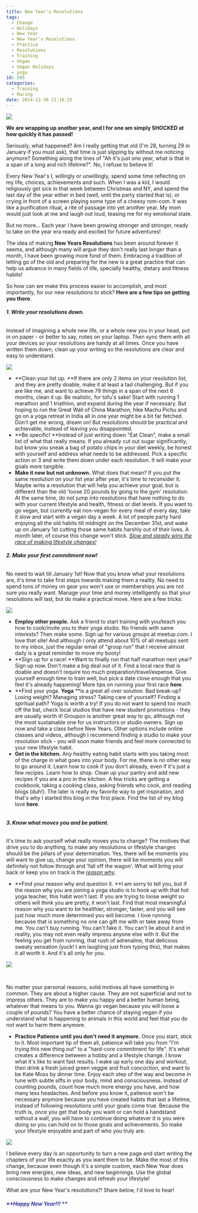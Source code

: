 ```yaml
---
title: New Year's Resolutions
tags:
  - Change
  - Holidays
  - New Year
  - New Year's Resolutions
  - Practice
  - Resolutions
  - Training
  - Vegan
  - Vegan Holidays
  - yoga
id: 595
categories:
  - Training
  - Racing
date: 2014-12-30 21:16:25
---
```


![](/images/NYR.jpg)

**We are wrapping up another year, and I for one am simply SHOCKED at how quickly it has passed!**

Seriously, what happened? Am I really getting that old (I'm 28, turning 29 in January if you must ask), that time is just slipping by without me noticing anymore? Something along the lines of "Ah it's just one year, what is that in a span of a long and rich lifetime?". No, I refuse to believe it!

Every New Year's I, willingly or unwillingly, spend some time reflecting on my life, choices, achievements and such. When I was a kid, I would religiously get sick in that week between Christmas and NY, and spend the last day of the year either in bed (well, until the party started that is), or crying in front of a screen playing some type of a cheesy rom-com. It was like a purification ritual, a rite of passage into yet another year. My mom would just look at me and laugh out loud, teasing me for my emotional state.

But no more... Each year I have been growing stronger and stronger, ready to take on the year era ready and excited for future adventures!

The idea of making **New Years Resolutions** has been around forever it seems, and although many will argue they don't really last longer than a month, I have been growing more fond of them. Embracing a tradition of letting go of the old and preparing for the new is a great practice that can help us advance in many fields of life, specially healthy, dietary and fitness habits!

So how can we make this process easier to accomplish, and most importantly, for our new resolutions to stick? **Here are a few tips on getting you there**.

###### **1\. Write your resolutions down.**

Instead of imagining a whole new life, or a whole new you in your head, put in on paper - or better to say, notes on your laptop. Then sync them with all your devices so your resolutions are handy at all times. Once you have written them down, clean up your writing so the resolutions are clear and easy to understand.

![](/images/list.jpg)

*   **Clean your list up. **If there are only 2 items on your resolution list, and they are pretty doable, make it at least a tad challenging. But if you are like me, and want to achieve 79 things in a span of the next 6 months, clean it up. Be realistic, for tofu's sake! Start with running 1 marathon and 1 triathlon, and expand during the year if necessary. But hoping to run the Great Wall of China Marathon, hike Machu Pichu and go on a yoga retreat in India all in one year might be a bit far fetched. Don't get me wrong, dream on! But resolutions should be practical and achievable, instead of leaving you disappointed.
*   **Be specific! **Instead of just writing down "Eat Clean", make a small list of what that really means. If you already cut out sugar significantly, but know you sneak a bag of potato chips in your diet weekly, be honest with yourself and address what needs to be addressed. Pick a specific action or 3 and write them down under each resolution. It will make your goals more tangible.
*   **Make it new but not unknown.** What does that mean? If you put the same resolution on your list year after year, it's time to reconsider it. Maybe write a resolution that will help you achieve your goal, but is different than the old 'loose 20 pounds by going to the gym' resolution. At the same time, do not jump into resolutions that have nothing to do with your current lifestyle and health, fitness or diet levels. If you want to go vegan, but currently eat non-vegan for every meal of every day, take it slow and start with a vegan day a week. A lot of people party hard enjoying all the old habits till midnight on the December 31st, and wake up on January 1st cutting those same habits harshly out of their lives. A month later, of course this change won't stick. <span style="text-decoration: underline;">_Slow and steady wins the race of making lifestyle changes!_</span>
&nbsp;

###### **2\. Make your first commitment now!**

No need to wait till January 1st! Now that you know what your resolutions are, it's time to take first steps towards making them a reality. No need to spend tons of money on gear you won't use or memberships you are not sure you really want. Manage your time and money intelligently so that your resolutions will last, but do make a practical move. Here are a few tricks:

![](/images/medal.jpg)

*   **Employ other people.** Ask a friend to start training with you/teach you how to cook/invite you to their yoga studio. No friends with same interests? Then make some. Sign up for various groups at meetup.com. I love that site! And although I only attend about 10% of all meetups sent to my inbox, just the regular email of "group run" that I receive almost daily is a great reminder to move my booty!
*   **Sign up for a race! **Want to finally run that half marathon next year? Sign up now. Don't make a big deal out of it. Find a local race that is doable and doesn't require too much preparation/travel/expense. Give yourself enough time to train well, but pick a date close enough that you feel it's already happening! More tips on running your first race **here**.
*   **Find your yoga. **Yoga** **is a great all over solution. Bad break-up? Losing weight? Managing stress? Taking care of yourself? Finding a spiritual path? Yoga is worth a try! If you do not want to spend too much off the bat, check local studios that have new student promotions - they are usually worth it! Groupon is another great way to go, although not the most sustainable one for us instructors or studio owners. Sign up now and take a class before New Years. Other options include online classes and videos, although I recommend finding a studio to make your resolution stick - you will soon make friends and feel more connected to your new lifestyle habit.
*   **Get in the kitchen.** Any healthy eating habit starts with you taking most of the charge in what goes into your body. For me, there is no other way to go around it. Learn how to cook if you don't already, even if it's just a few recipes. Learn how to shop. Clean up your pantry and add new recipes if you are a pro in the kitchen. A few tricks are getting a cookbook, taking a cooking class, asking friends who cook, and reading blogs (duh!). The later is really my favorite way to get inspiration, and that's why I started this blog in the first place. Find the list of my blog love **here**.
&nbsp;

###### 

###### **3\. Know what moves you and be patient.**

It's time to ask yourself what really moves you to change? The motives that drive you to do anything, to make any resolutions or lifestyle changes should be the pillars of your determination. Yes, there will be moments you will want to give up, change your opinion, there will be moments you will definitely not follow through and 'fall off the wagon'. What will bring your back or keep you on track is the <span style="text-decoration: underline;">_reason why_</span>.

*   **Find your reason why and question it. **I am sorry to tell you, but if the reason why you are joining a yoga studio is to hook up with that hot yoga teacher, this habit won't last. If you are trying to loose weight so others will think you are pretty, it won't last. Find that most meaningful reason why you want to be healthier, stronger, faster, and you will see just how much more determined you will become.
I love running because that is something no one can gift me with or take away from me. You can't buy running. You can't fake it. You can't lie about it and in reality, you may not even really impress anyone else with it. But the feeling you get from running, that rush of adrenaline, that delicious sweaty sensation (yuck! I am laughing just from typing this), that makes it all worth it. And it's all only for you.

![](/images/Youcan.jpg)

&nbsp;

No matter your personal reasons, solid motives all have something in common. They are about a higher cause. They are not superficial and not to impress others. They are to make you happy and a better human being, whatever that means to you. Wanna go vegan because you will loose a couple of pounds? You have a better chance of staying vegan if you understand what is happening to animals in this world and feel that you do not want to harm them anymore.

*   **Practice Patience until you don't need it anymore.** Once you start, stick to it. Most important tip of them all, patience will take you from "I'm trying this new thing out" to a "hard-core commitment for life". It's what creates a difference between a hobby and a lifestyle change. I know what it's like to want fast results. I wake up early one day and workout, then drink a fresh juiced green veggie and fruit concoction, and want to be Kate Moss by dinner time. Enjoy each step of the way and become in tune with subtle sifts in your body, mind and consciousness. Instead of counting pounds, count how much more energy you have, and how many less headaches. And before you know it, patience won't be necessary anymore because you have created habits that last a lifetime, instead of following resolutions until your goals come true. Because the truth is, once you get that body you want or can hold a handstand without a wall, you will have to continue doing whatever it is you were doing so you can hold on to those goals and achievements. So make your lifestyle enjoyable and part of who you truly are.
&nbsp;

![](/images/nomatter.jpg)

I believe every day is an opportunity to turn a new page and start writing the chapters of your life exactly as you want them to be. Make the most of this change, because even though it's a simple custom, each New Year does bring new energies, new ideas, and new beginnings. Use the global consciousness to make changes and refresh your lifestyle!

What are your New Year's resolutions?! Share below, I'd love to hear!

##### <span style="color: #333399;">**Happy New Year!!! **</span>

<span style="color: #333399;"> </span>

&nbsp;
